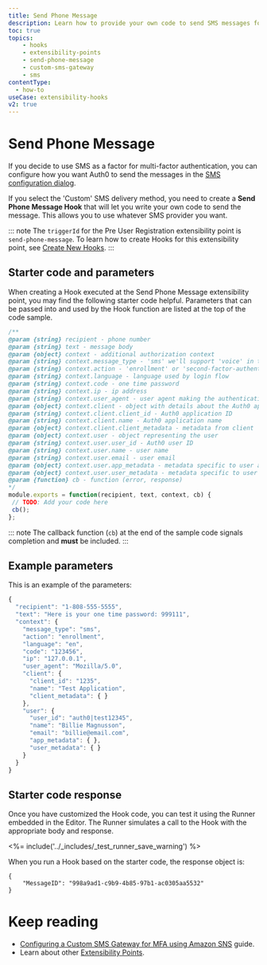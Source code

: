 ```yaml
---
title: Send Phone Message
description: Learn how to provide your own code to send SMS messages for MFA
toc: true
topics:
    - hooks
    - extensibility-points
    - send-phone-message
    - custom-sms-gateway
    - sms 
contentType:
  - how-to
useCase: extensibility-hooks
v2: true
---
```

# Send Phone Message

If you decide to use SMS as a factor for multi-factor authentication, you can configure how you want Auth0 to send the messages in the [SMS configuration dialog](/multifactor-authentication/factors/sms#administrative-setup).

If you select the 'Custom' SMS delivery method, you need to create a **Send Phone Message Hook** that will let you write your own code to send the message. This allows you to use whatever SMS provider you want.

::: note
The `triggerId` for the Pre User Registration extensibility point is `send-phone-message`. To learn how to create Hooks for this extensibility point, see [Create New Hooks](/hooks/create).
:::

## Starter code and parameters

When creating a Hook executed at the Send Phone Message extensibility point, you may find the following starter code helpful. Parameters that can be passed into and used by the Hook function are listed at the top of the code sample.

```js
/**
@param {string} recipient - phone number
@param {string} text - message body
@param {object} context - additional authorization context
@param {string} context.message_type - 'sms' we'll support 'voice' in the future too
@param {string} context.action - 'enrollment' or 'second-factor-authentication'
@param {string} context.language - language used by login flow
@param {string} context.code - one time password
@param {string} context.ip - ip address
@param {string} context.user_agent - user agent making the authentication request
@param {object} context.client - object with details about the Auth0 application
@param {string} context.client.client_id - Auth0 application ID
@param {string} context.client.name - Auth0 application name
@param {object} context.client.client_metadata - metadata from client
@param {object} context.user - object representing the user
@param {string} context.user.user_id - Auth0 user ID
@param {string} context.user.name - user name
@param {string} context.user.email - user email
@param {object} context.user.app_metadata - metadata specific to user and application
@param {object} context.user.user_metadata - metadata specific to user
@param {function} cb - function (error, response)
*/
module.exports = function(recipient, text, context, cb) {
 // TODO: Add your code here 
 cb();
};
```

::: note
The callback function (`cb`) at the end of the sample code signals completion and **must** be included.
:::

## Example parameters

This is an example of the parameters:

```js
{
  "recipient": "1-808-555-5555",
  "text": "Here is your one time password: 999111",
  "context": {
    "message_type": "sms",
    "action": "enrollment",
    "language": "en",
    "code": "123456",
    "ip": "127.0.0.1",
    "user_agent": "Mozilla/5.0",
    "client": {
      "client_id": "1235",
      "name": "Test Application",
      "client_metadata": { }
    },
    "user": {
      "user_id": "auth0|test12345",
      "name": "Billie Magnusson",
      "email": "billie@email.com",
      "app_metadata": { },
      "user_metadata": { }
    }
  }
}
```

## Starter code response

Once you have customized the Hook code, you can test it using the Runner embedded in the Editor. The Runner simulates a call to the Hook with the appropriate body and response.

<%= include('../_includes/_test_runner_save_warning') %>

When you run a Hook based on the starter code, the response object is:

```
{
    "MessageID": "998a9ad1-c9b9-4b85-97b1-ac0305aa5532"
}
```

# Keep reading

- [Configuring a Custom SMS Gateway for MFA using Amazon SNS](/multifactor-authentication/send-phone-message-hook-amazon-sns) guide. 
- Learn about other [Extensibility Points](/hooks/extensibility-points).
